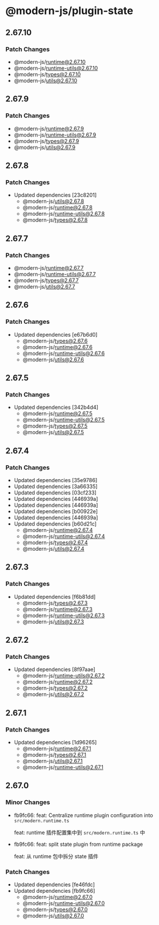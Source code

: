 # @modern-js/plugin-state

## 2.67.10

### Patch Changes

- @modern-js/runtime@2.67.10
- @modern-js/runtime-utils@2.67.10
- @modern-js/types@2.67.10
- @modern-js/utils@2.67.10

## 2.67.9

### Patch Changes

- @modern-js/runtime@2.67.9
- @modern-js/runtime-utils@2.67.9
- @modern-js/types@2.67.9
- @modern-js/utils@2.67.9

## 2.67.8

### Patch Changes

- Updated dependencies [23c8201]
  - @modern-js/utils@2.67.8
  - @modern-js/runtime@2.67.8
  - @modern-js/runtime-utils@2.67.8
  - @modern-js/types@2.67.8

## 2.67.7

### Patch Changes

- @modern-js/runtime@2.67.7
- @modern-js/runtime-utils@2.67.7
- @modern-js/types@2.67.7
- @modern-js/utils@2.67.7

## 2.67.6

### Patch Changes

- Updated dependencies [e67b6d0]
  - @modern-js/types@2.67.6
  - @modern-js/runtime@2.67.6
  - @modern-js/runtime-utils@2.67.6
  - @modern-js/utils@2.67.6

## 2.67.5

### Patch Changes

- Updated dependencies [342b4d4]
  - @modern-js/runtime@2.67.5
  - @modern-js/runtime-utils@2.67.5
  - @modern-js/types@2.67.5
  - @modern-js/utils@2.67.5

## 2.67.4

### Patch Changes

- Updated dependencies [35e9786]
- Updated dependencies [3a66335]
- Updated dependencies [03cf233]
- Updated dependencies [446939a]
- Updated dependencies [446939a]
- Updated dependencies [b00922e]
- Updated dependencies [446939a]
- Updated dependencies [b60d21c]
  - @modern-js/runtime@2.67.4
  - @modern-js/runtime-utils@2.67.4
  - @modern-js/types@2.67.4
  - @modern-js/utils@2.67.4

## 2.67.3

### Patch Changes

- Updated dependencies [f6b81dd]
  - @modern-js/types@2.67.3
  - @modern-js/runtime@2.67.3
  - @modern-js/runtime-utils@2.67.3
  - @modern-js/utils@2.67.3

## 2.67.2

### Patch Changes

- Updated dependencies [8f97aae]
  - @modern-js/runtime-utils@2.67.2
  - @modern-js/runtime@2.67.2
  - @modern-js/types@2.67.2
  - @modern-js/utils@2.67.2

## 2.67.1

### Patch Changes

- Updated dependencies [1d96265]
  - @modern-js/runtime@2.67.1
  - @modern-js/types@2.67.1
  - @modern-js/utils@2.67.1
  - @modern-js/runtime-utils@2.67.1

## 2.67.0

### Minor Changes

- fb9fc66: feat: Centralize runtime plugin configuration into `src/modern.runtime.ts`

  feat: runtime 插件配置集中到 `src/modern.runtime.ts` 中

- fb9fc66: feat: split state plugin from runtime package

  feat: 从 runtime 包中拆分 state 插件

### Patch Changes

- Updated dependencies [fe46fdc]
- Updated dependencies [fb9fc66]
  - @modern-js/runtime@2.67.0
  - @modern-js/runtime-utils@2.67.0
  - @modern-js/types@2.67.0
  - @modern-js/utils@2.67.0
